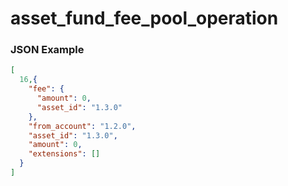 # asset_fund_fee_pool_operation

### JSON Example

```json
[
  16,{
    "fee": {
      "amount": 0,
      "asset_id": "1.3.0"
    },
    "from_account": "1.2.0",
    "asset_id": "1.3.0",
    "amount": 0,
    "extensions": []
  }
]
```